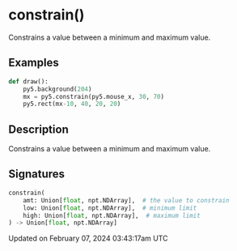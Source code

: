 # constrain()

Constrains a value between a minimum and maximum value.

## Examples

<div class="example-table">

<div class="example-row"><div class="example-cell-image">

</div><div class="example-cell-code">

```python
def draw():
    py5.background(204)
    mx = py5.constrain(py5.mouse_x, 30, 70)
    py5.rect(mx-10, 40, 20, 20)
```

</div></div>

</div>

## Description

Constrains a value between a minimum and maximum value.

## Signatures

```python
constrain(
    amt: Union[float, npt.NDArray],  # the value to constrain
    low: Union[float, npt.NDArray],  # minimum limit
    high: Union[float, npt.NDArray],  # maximum limit
) -> Union[float, npt.NDArray]
```

Updated on February 07, 2024 03:43:17am UTC
